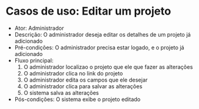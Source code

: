 # Casos de uso: Editar um projeto

* Ator: Administrador
* Descrição: O administrador deseja editar os detalhes de um projeto já adicionado
* Pré-condições: O administrador precisa estar logado, e o projeto já adicionado
* Fluxo principal:
  1. O administrador localizao o projeto que ele que fazer as alterações
  2. O administrador clica no link do projeto
  3. O administrador edita os campos que ele desejar
  4. O administrador clica para salvar as alterações
  5. O sistema salva as alterações
* Pós-condições: O sistema exibe o projeto editado
